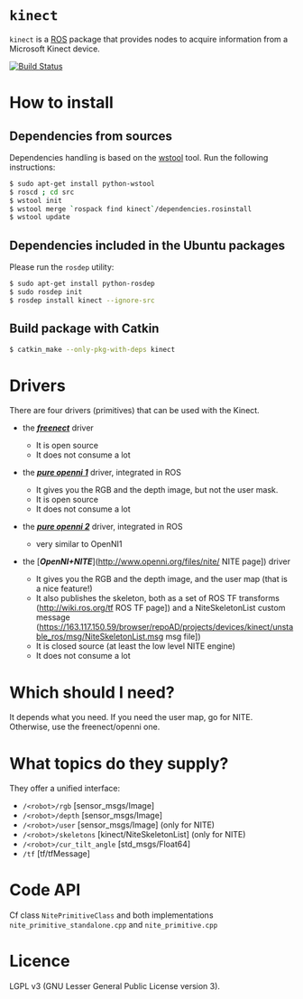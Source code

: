 # `kinect`

`kinect` is a [ROS](http://www.ros.org/) package that
provides nodes to acquire information
from a Microsoft Kinect device.

[![Build Status](https://travis-ci.org/UC3MSocialRobots/kinect.svg)](https://travis-ci.org/UC3MSocialRobots/kinect)

How to install
==============

Dependencies from sources
-------------------------

Dependencies handling is based on the [wstool](http://wiki.ros.org/wstool) tool.
Run the following instructions:

```bash
$ sudo apt-get install python-wstool
$ roscd ; cd src
$ wstool init
$ wstool merge `rospack find kinect`/dependencies.rosinstall
$ wstool update
```

Dependencies included in the Ubuntu packages
--------------------------------------------

Please run the ```rosdep``` utility:

```bash
$ sudo apt-get install python-rosdep
$ sudo rosdep init
$ rosdep install kinect --ignore-src
```

Build package with Catkin
-------------------------

```bash
$ catkin_make --only-pkg-with-deps kinect
```

Drivers
=======

There are four drivers (primitives) that can be used with the Kinect.

* the [***freenect***](http://wiki.ros.org/freenect_launch) driver
  * It is open source
  * It does not consume a lot

* the [***pure openni 1***](http://wiki.ros.org/openni_camera) driver, integrated in ROS
  * It gives you the RGB and the depth image, but not the user mask.
  * It is open source
  * It does not consume a lot

* the [***pure openni 2***](http://wiki.ros.org/openni2_launch) driver, integrated in ROS
  * very similar to OpenNI1

* the [***OpenNI+NITE***](http://www.openni.org/files/nite/ NITE page]) driver
  * It gives you the RGB and the depth image, and the user map (that is a nice feature!)
  * It also publishes the skeleton, both as
    a set of ROS TF transforms (http://wiki.ros.org/tf ROS TF page])
    and a NiteSkeletonList custom message (https://163.117.150.59/browser/repoAD/projects/devices/kinect/unstable_ros/msg/NiteSkeletonList.msg msg file])
  * It is closed source (at least the low level NITE engine)
  * It does not consume a lot

Which should I need?
====================

It depends what you need. If you need the user map, go for NITE. Otherwise, use the freenect/openni one.

What topics do they supply?
===========================

They offer a unified interface:

* ```/<robot>/rgb``` [sensor_msgs/Image]
* ```/<robot>/depth``` [sensor_msgs/Image]
* ```/<robot>/user``` [sensor_msgs/Image] (only for NITE)
* ```/<robot>/skeletons``` [kinect/NiteSkeletonList] (only for NITE)
* ```/<robot>/cur_tilt_angle``` [std_msgs/Float64]
* ```/tf``` [tf/tfMessage]

Code API
========

Cf class ```NitePrimitiveClass```
and both implementations
```nite_primitive_standalone.cpp``` and ```nite_primitive.cpp```


Licence
=======

LGPL v3 (GNU Lesser General Public License version 3).
